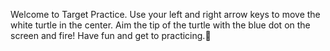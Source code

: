 Welcome to Target Practice. Use your left and right arrow keys to move the white turtle in the center. Aim the tip of the turtle with the blue dot on the screen and fire! Have fun and get to practicing.🎯

